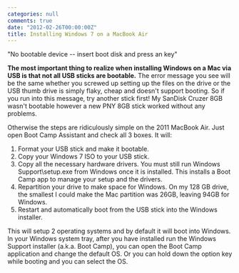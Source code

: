 ```yaml
---
categories: null
comments: true
date: "2012-02-26T00:00:00Z"
title: Installing Windows 7 on a MacBook Air
---
```


<p>"No bootable device -- insert boot disk and press an key"</p>
<p><strong>The most important thing to realize when installing Windows on a
    Mac via USB is that not all USB sticks are bootable.</strong> The error
    message you see will be the same whether you screwed up setting up the files
    on the drive or the USB thumb drive is simply flaky, cheap and doesn't
    support booting. So if you run into this message, try another stick first!
    My SanDisk Cruzer 8GB wasn't bootable however a new PNY 8GB stick worked
    without any problems.</p>
<p>Otherwise the steps are ridiculously simple on the 2011 MacBook Air. Just
    open Boot Camp Assistant and check all 3 boxes. It will:</p>
<ol>
    <li>Format your USB stick and make it bootable.</li>
    <li>Copy your Windows 7 ISO to your USB stick.</li>
    <li>Copy all the necessary hardware drivers. You must still run Windows
        Support\setup.exe from Windows once it is installed. This installs a
        Boot Camp app to manage your setup and the drivers.</li>
    <li>Repartition your drive to make space for Windows. On my 128 GB
        drive, the smallest I could make the Mac partition was 26GB, leaving
        94GB for Windows.</li>
    <li>Restart and automatically boot from the USB stick into the Windows
        installer.</li>
</ol>
<p>This will setup 2 operating systems and by default it will boot into
    Windows. In your Windows system tray, after you have installed run the
    Windows Support installer (a.k.a. Boot Camp), you can open the Boot Camp
    application and change the default OS. Or you can hold down the option key
    while booting and you can select the OS.</p>

